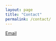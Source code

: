 ```yaml
---
layout: page
title: "Contact"
permalink: /contact/
---
```





[Email](mailto:gillie.tatreau97@gmail.com)
